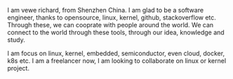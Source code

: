 I am vewe richard, from Shenzhen China.
I am glad to be a software engineer, thanks to opensource, linux, kernel, github, stackoverflow etc.
Through these, we can cooprate with people around the world. We can connect to the world through these tools, through our idea, knowledge and study.

I am focus on linux, kernel, embedded, semiconductor, even cloud, docker, k8s etc.
I am a freelancer now, I am looking to collaborate on linux or kernel project.

